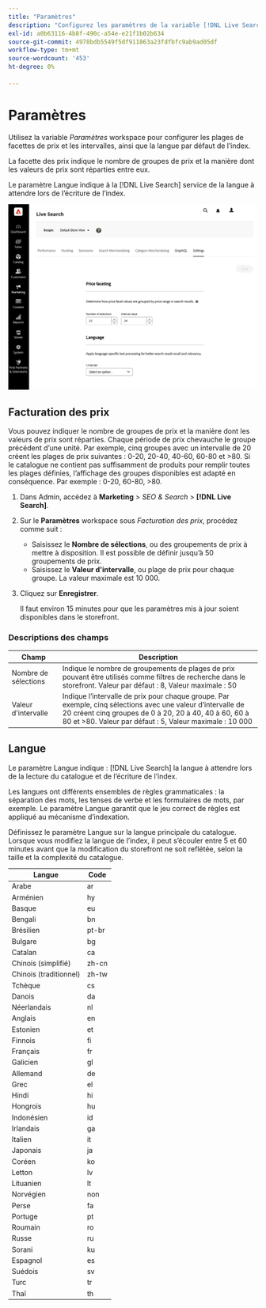 ```yaml
---
title: "Paramètres"
description: "Configurez les paramètres de la variable [!DNL Live Search] service."
exl-id: a0b63116-4b8f-490c-a54e-e21f1b02b634
source-git-commit: 4978bdb5549f5df911863a23fdfbfc9ab9ad05df
workflow-type: tm+mt
source-wordcount: '453'
ht-degree: 0%

---
```


# Paramètres

Utilisez la variable *Paramètres* workspace pour configurer les plages de facettes de prix et les intervalles, ainsi que la langue par défaut de l’index.

La facette des prix indique le nombre de groupes de prix et la manière dont les valeurs de prix sont réparties entre eux.

Le paramètre Langue indique à la [!DNL Live Search] service de la langue à attendre lors de l’écriture de l’index.

![Paramètres](assets/settings.png)

## Facturation des prix

Vous pouvez indiquer le nombre de groupes de prix et la manière dont les valeurs de prix sont réparties. Chaque période de prix chevauche le groupe précédent d’une unité. Par exemple, cinq groupes avec un intervalle de 20 créent les plages de prix suivantes : 0-20, 20-40, 40-60, 60-80 et >80. Si le catalogue ne contient pas suffisamment de produits pour remplir toutes les plages définies, l’affichage des groupes disponibles est adapté en conséquence. Par exemple : 0-20, 60-80, >80.

1. Dans Admin, accédez à **Marketing** > *SEO &amp; Search* > **[!DNL Live Search]**.
1. Sur le **Paramètres** workspace sous *Facturation des prix*, procédez comme suit :
   * Saisissez le **Nombre de sélections**, ou des groupements de prix à mettre à disposition. Il est possible de définir jusqu’à 50 groupements de prix.
   * Saisissez le **Valeur d&#39;intervalle**, ou plage de prix pour chaque groupe. La valeur maximale est 10 000.
1. Cliquez sur **Enregistrer**.

   Il faut environ 15 minutes pour que les paramètres mis à jour soient disponibles dans le storefront.

### Descriptions des champs

| Champ | Description |
|--- |--- |
| Nombre de sélections | Indique le nombre de groupements de plages de prix pouvant être utilisés comme filtres de recherche dans le storefront. Valeur par défaut : 8, Valeur maximale : 50 |
| Valeur d&#39;intervalle | Indique l’intervalle de prix pour chaque groupe. Par exemple, cinq sélections avec une valeur d’intervalle de 20 créent cinq groupes de 0 à 20, 20 à 40, 40 à 60, 60 à 80 et >80. Valeur par défaut : 5, Valeur maximale : 10 000 |

## Langue

Le paramètre Langue indique : [!DNL Live Search] la langue à attendre lors de la lecture du catalogue et de l’écriture de l’index.

Les langues ont différents ensembles de règles grammaticales : la séparation des mots, les tenses de verbe et les formulaires de mots, par exemple.
Le paramètre Langue garantit que le jeu correct de règles est appliqué au mécanisme d’indexation.

Définissez le paramètre Langue sur la langue principale du catalogue. Lorsque vous modifiez la langue de l’index, il peut s’écouler entre 5 et 60 minutes avant que la modification du storefront ne soit reflétée, selon la taille et la complexité du catalogue.

| Langue | Code |
|----|----|
| Arabe | ar |
| Arménien | hy |
| Basque | eu |
| Bengali | bn |
| Brésilien | pt-br |
| Bulgare | bg |
| Catalan | ca |
| Chinois (simplifié) | zh-cn |
| Chinois (traditionnel) | zh-tw |
| Tchèque | cs |
| Danois | da |
| Néerlandais | nl |
| Anglais | en |
| Estonien | et |
| Finnois | fi |
| Français | fr |
| Galicien | gl |
| Allemand | de |
| Grec | el |
| Hindi | hi |
| Hongrois | hu |
| Indonésien | id |
| Irlandais | ga |
| Italien | it |
| Japonais | ja |
| Coréen | ko |
| Letton | lv |
| Lituanien | lt |
| Norvégien | non |
| Perse | fa |
| Portuge | pt |
| Roumain | ro |
| Russe | ru |
| Sorani | ku |
| Espagnol | es |
| Suédois | sv |
| Turc | tr |
| Thaï | th |
